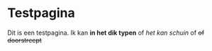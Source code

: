 # Testpagina

Dit is een testpagina.
Ik kan **in het dik typen**
of _het kan schuin_
of ~~of doorstreept~~

